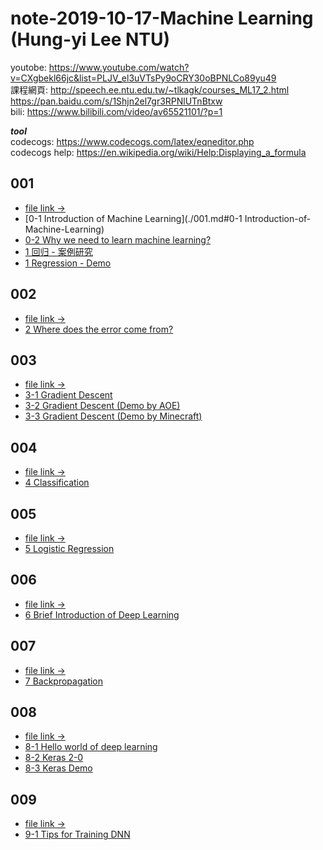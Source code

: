 
# note-2019-10-17-Machine Learning (Hung-yi Lee NTU)

youtobe: https://www.youtube.com/watch?v=CXgbekl66jc&list=PLJV_el3uVTsPy9oCRY30oBPNLCo89yu49  
課程網頁: http://speech.ee.ntu.edu.tw/~tlkagk/courses_ML17_2.html  
https://pan.baidu.com/s/1Shjn2el7gr3RPNlUTnBtxw  
bili: https://www.bilibili.com/video/av65521101/?p=1  

***tool***  
codecogs: https://www.codecogs.com/latex/eqneditor.php  
codecogs help: https://en.wikipedia.org/wiki/Help:Displaying_a_formula

## 001
- [file link ->](./001.md)
- [0-1 Introduction of Machine Learning](./001.md#0-1 Introduction-of-Machine-Learning)
- [0-2 Why we need to learn machine learning?](./001.md#0-2-Why-we-need-to-learn-machine-learning?)
- [1 回归 - 案例研究](./001.md#ML讲座1-回归---案例研究)
- [1 Regression - Demo](./001.md#1-Regression---Demo)

## 002
- [file link ->](./002.md)
- [2 Where does the error come from?](./002.md#2-Where-does-the-error-come-from)

## 003
- [file link ->](./003.md)
- [3-1 Gradient Descent](./003.md#3-1-Gradient-Descent)
- [3-2 Gradient Descent (Demo by AOE)](./003.md#3-2-Gradient-Descent-Demo-by-AOE)
- [3-3 Gradient Descent (Demo by Minecraft)](./003.3-3-Gradient-Descent-Demo-by-Minecraft)

## 004
- [file link ->](./004.md)
- [4 Classification](./004.md#4-Classification)

## 005
- [file link ->](./005.md)
- [5 Logistic Regression](./005.md#5-Logistic-Regression)

## 006
- [file link ->](./006.md)
- [6 Brief Introduction of Deep Learning](./006.md#6-Brief-Introduction-of-Deep-Learning)

## 007
- [file link ->](./007.md)
- [7 Backpropagation](./007.md#7-Backpropagation)

## 008
- [file link ->](./008.md)
- [8-1 Hello world of deep learning](./008.md#8-1-Hello-world-of-deep-learning)
- [8-2 Keras 2-0](./008.md#8-2-Keras-2-0)
- [8-3 Keras Demo](./008.md#8-3-Keras-Demo)


## 009
- [file link ->](./009.md)
- [9-1 Tips for Training DNN](./009.md#9-1-Tips-for-Training-DNN)